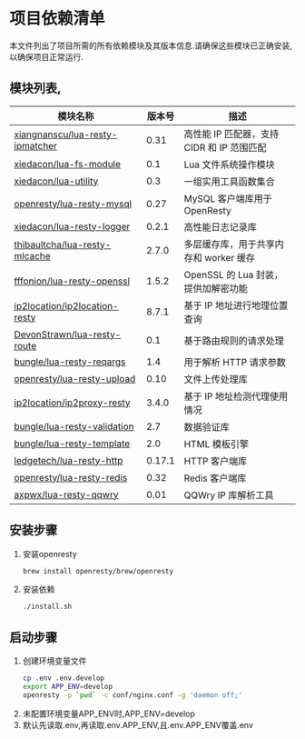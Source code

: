 # 项目依赖清单

本文件列出了项目所需的所有依赖模块及其版本信息.请确保这些模块已正确安装,以确保项目正常运行.

## 模块列表,

| 模块名称                                                                                  | 版本号    | 描述                           |
|---------------------------------------------------------------------------------------|--------|------------------------------|
| [xiangnanscu/lua-resty-ipmatcher](https://github.com/xiangnanscu/lua-resty-ipmatcher) | 0.31   | 高性能 IP 匹配器，支持 CIDR 和 IP 范围匹配 |
| [xiedacon/lua-fs-module](https://github.com/xiedacon/lua-fs-module)                   | 0.1    | Lua 文件系统操作模块                 |
| [xiedacon/lua-utility](https://github.com/xiedacon/lua-utility)                       | 0.3    | 一组实用工具函数集合                   |
| [openresty/lua-resty-mysql](https://github.com/openresty/lua-resty-mysql)             | 0.27   | MySQL 客户端库用于 OpenResty       |
| [xiedacon/lua-resty-logger](https://github.com/xiedacon/lua-resty-logger)             | 0.2.1  | 高性能日志记录库                     |
| [thibaultcha/lua-resty-mlcache](https://github.com/thibaultcha/lua-resty-mlcache)     | 2.7.0  | 多层缓存库，用于共享内存和 worker 缓存      |
| [fffonion/lua-resty-openssl](https://github.com/fffonion/lua-resty-openssl)           | 1.5.2  | OpenSSL 的 Lua 封装，提供加解密功能     |
| [ip2location/ip2location-resty](https://www.ip2location.com/)                         | 8.7.1  | 基于 IP 地址进行地理位置查询             |
| [DevonStrawn/lua-resty-route](https://github.com/DevonStrawn/lua-resty-route)         | 0.1    | 基于路由规则的请求处理                  |
| [bungle/lua-resty-reqargs](https://github.com/bungle/lua-resty-reqargs)               | 1.4    | 用于解析 HTTP 请求参数               |
| [openresty/lua-resty-upload](https://github.com/openresty/lua-resty-upload)           | 0.10   | 文件上传处理库                      |
| [ip2location/ip2proxy-resty](https://www.ip2location.com/)                            | 3.4.0  | 基于 IP 地址检测代理使用情况             |
| [bungle/lua-resty-validation](https://github.com/bungle/lua-resty-validation)         | 2.7    | 数据验证库                        |
| [bungle/lua-resty-template](https://github.com/bungle/lua-resty-template)             | 2.0    | HTML 模板引擎                    |
| [ledgetech/lua-resty-http](https://github.com/ledgetech/lua-resty-http)               | 0.17.1 | HTTP 客户端库                    |
| [openresty/lua-resty-redis](https://github.com/openresty/lua-resty-redis)             | 0.32   | Redis 客户端库                   |
| [axpwx/lua-resty-qqwry](https://github.com/axpwx/restylib/tree/master/restylib/qqwry) | 0.01   | QQWry IP 库解析工具               |

## 安装步骤
1. 安装openresty
    ```bash
    brew install openresty/brew/openresty
    ```
2. 安装依赖
    ```bash
    ./install.sh
    ```
## 启动步骤
1. 创建环境变量文件
    ```bash
   cp .env .env.develop
   export APP_ENV=develop
   openresty -p `pwd` -c conf/nginx.conf -g 'daemon off;'
   ```
2. 未配置环境变量APP_ENV时,APP_ENV=develop
3. 默认先读取.env,再读取.env.APP_ENV,且.env.APP_ENV覆盖.env